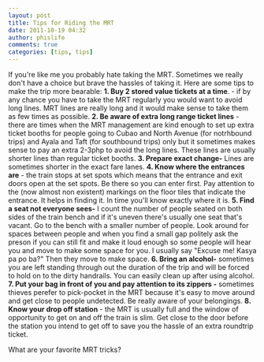```yaml
---
layout: post
title: Tips for Riding the MRT
date: 2011-10-19 04:32
author: phislife
comments: true
categories: [tips, tips]
---
```

If you're like me you probably hate taking the MRT. Sometimes we really don't have a choice but brave the hassles of taking it. Here are some tips to make the trip more bearable:
<strong>1.  Buy 2 stored value tickets at a time</strong>. - if by any chance you have to take the MRT regularly you would want to avoid long lines. MRT lines are really long and it would make sense to take them as few times as possible.
<strong>2. Be aware of extra long range ticket lines</strong> - there are times when the MRT management are kind enough to set up extra ticket booths for people going to Cubao and North Avenue (for notrhbound trips) and Ayala and Taft (for southbound trips) only but it sometimes makes sense to pay an extra 2-3php to avoid the long lines. These lines are usually shorter lines than regular ticket booths.
<strong>3. Prepare exact change-</strong> Lines are sometimes shorter in the exact fare lanes.
<strong>4. Know where the entrances are</strong> - the train stops at set spots which means that the entrance and exit doors open at the set spots. Be there so you can enter first. Pay attention to the (now almost non existent) markings on the floor tiles that indicate the entrance. It helps in finding it. In time you'll know exactly where it is.
<strong>5. Find a seat not everyone sees-</strong> I count the number of people seated on both sides of the train bench and if it's uneven there's usually one seat that's vacant. Go to the bench with a smaller number of people. Look around for spaces between people and when you find a small gap politely ask the preson if you can still fit and make it loud enough so some people will hear you and move to make some space for you. I usually say "Excuse me! Kasya pa po ba?" Then they move to make space. 
<strong>6. Bring an alcohol-</strong> sometimes you are left standing through out the duration of the trip and will be forced to hold on to the dirty handrails. You can easily clean up after using alcohol.
<strong>7. Put your bag in front of you and pay attention to its zippers -</strong> sometimes thieves perefer to pick-pocket in the MRT because it's easy to move around and get close to people undetected. Be really aware of your belongings.
<strong>8. Know your drop off station</strong> - the MRT is usually full and the window of opportunity to get on and off the train is slim. Get close to the door before the station you intend to get off to save you the hassle of an extra roundtrip ticket.

What are your favorite MRT tricks?
